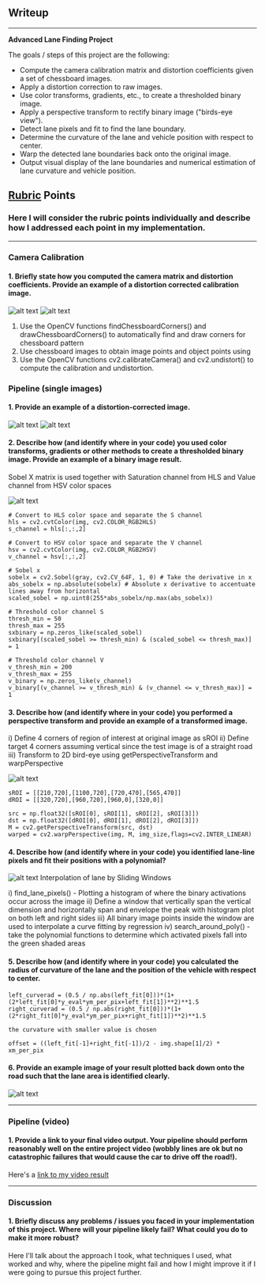 ## Writeup

---

**Advanced Lane Finding Project**

The goals / steps of this project are the following:

* Compute the camera calibration matrix and distortion coefficients given a set of chessboard images.
* Apply a distortion correction to raw images.
* Use color transforms, gradients, etc., to create a thresholded binary image.
* Apply a perspective transform to rectify binary image ("birds-eye view").
* Detect lane pixels and fit to find the lane boundary.
* Determine the curvature of the lane and vehicle position with respect to center.
* Warp the detected lane boundaries back onto the original image.
* Output visual display of the lane boundaries and numerical estimation of lane curvature and vehicle position.

[//]: # (Image References)

[image1]: ./camera_cal/calibration2.jpg "Original Image with radial distortion"
[image2]: ./output_images/calibration2.jpg "Undistorted Image"
[image3]: ./test_images/straight_lines2.jpg "Straight Lane"
[image4]: ./undistorted/straight_lines2.jpg "Undistorted Image"
[image5]: ./s_gradient/straight_lines2.jpg "Applied Sobel X -> S (HLS) and V (HSV) color space re-map"
[image6]: ./b_warped/straight_lines2.jpg "2D bird-eye view"
[image7]: ./polyfit/straight_lines2.jpg "Fit 2nd order polynomial to interpolate lanes"
[image8]: ./warped/straight_lines2.jpg "Project and overlay lane detection contour, estimated lane curvature and vehicle offset to mid road"

## [Rubric](https://review.udacity.com/#!/rubrics/571/view) Points

### Here I will consider the rubric points individually and describe how I addressed each point in my implementation.  

---

### Camera Calibration

#### 1. Briefly state how you computed the camera matrix and distortion coefficients. Provide an example of a distortion corrected calibration image.

![alt text][image1]
![alt text][image2]
1. Use the OpenCV functions findChessboardCorners() and drawChessboardCorners() to automatically find and draw corners for chessboard pattern
2. Use chessboard images to obtain image points and object points using 
3. Use the OpenCV functions cv2.calibrateCamera() and cv2.undistort() to compute the calibration and undistortion.

### Pipeline (single images)

#### 1. Provide an example of a distortion-corrected image.

![alt text][image3]
![alt text][image4]

#### 2. Describe how (and identify where in your code) you used color transforms, gradients or other methods to create a thresholded binary image.  Provide an example of a binary image result.
  
Sobel X matrix is used together with Saturation channel from HLS and Value channel from HSV color spaces

![alt text][image5]

    # Convert to HLS color space and separate the S channel
    hls = cv2.cvtColor(img, cv2.COLOR_RGB2HLS)
    s_channel = hls[:,:,2]
    
    # Convert to HSV color space and separate the V channel
    hsv = cv2.cvtColor(img, cv2.COLOR_RGB2HSV)
    v_channel = hsv[:,:,2]
    
    # Sobel x
    sobelx = cv2.Sobel(gray, cv2.CV_64F, 1, 0) # Take the derivative in x
    abs_sobelx = np.absolute(sobelx) # Absolute x derivative to accentuate lines away from horizontal
    scaled_sobel = np.uint8(255*abs_sobelx/np.max(abs_sobelx))
    
    # Threshold color channel S
    thresh_min = 50
    thresh_max = 255
    sxbinary = np.zeros_like(scaled_sobel)
    sxbinary[(scaled_sobel >= thresh_min) & (scaled_sobel <= thresh_max)] = 1

    # Threshold color channel V
    v_thresh_min = 200
    v_thresh_max = 255
    v_binary = np.zeros_like(v_channel)
    v_binary[(v_channel >= v_thresh_min) & (v_channel <= v_thresh_max)] = 1

#### 3. Describe how (and identify where in your code) you performed a perspective transform and provide an example of a transformed image.

i) Define 4 corners of region of interest at original image as sROI
ii) Define target 4 corners assuming vertical since the test image is of a straight road
iii) Transform to 2D bird-eye using getPerspectiveTransform and warpPerspective

![alt text][image6]

    sROI = [[210,720],[1100,720],[720,470],[565,470]]
    dROI = [[320,720],[960,720],[960,0],[320,0]]
 
    src = np.float32([sROI[0], sROI[1], sROI[2], sROI[3]])
    dst = np.float32([dROI[0], dROI[1], dROI[2], dROI[3]])
    M = cv2.getPerspectiveTransform(src, dst)
    warped = cv2.warpPerspective(img, M, img_size,flags=cv2.INTER_LINEAR)

#### 4. Describe how (and identify where in your code) you identified lane-line pixels and fit their positions with a polynomial?


![alt text][image7]
Interpolation of lane by Sliding Windows

i) find_lane_pixels() - Plotting a histogram of where the binary activations occur across the image
ii) Define a window that vertically span the vertical dimension and horizontally span and envelope the peak with histogram plot on both left and right sides
iii) All binary image points inside the window are used to interpolate a curve fitting by regression
iv) search_around_poly() - take the polynomial functions to determine which activated pixels fall into the green shaded areas


#### 5. Describe how (and identify where in your code) you calculated the radius of curvature of the lane and the position of the vehicle with respect to center.

    left_curverad = (0.5 / np.abs(left_fit[0]))*(1+(2*left_fit[0]*y_eval*ym_per_pix+left_fit[1])**2)**1.5
    right_curverad = (0.5 / np.abs(right_fit[0]))*(1+(2*right_fit[0]*y_eval*ym_per_pix+right_fit[1])**2)**1.5
    
    the curvature with smaller value is chosen
    
    offset = ((left_fit[-1]+right_fit[-1])/2 - img.shape[1]/2) * xm_per_pix

#### 6. Provide an example image of your result plotted back down onto the road such that the lane area is identified clearly.



![alt text][image8]

---

### Pipeline (video)

#### 1. Provide a link to your final video output.  Your pipeline should perform reasonably well on the entire project video (wobbly lines are ok but no catastrophic failures that would cause the car to drive off the road!).

Here's a [link to my video result](./test_videos_output/project_video.mp4)

---

### Discussion

#### 1. Briefly discuss any problems / issues you faced in your implementation of this project.  Where will your pipeline likely fail?  What could you do to make it more robust?

Here I'll talk about the approach I took, what techniques I used, what worked and why, where the pipeline might fail and how I might improve it if I were going to pursue this project further.  
